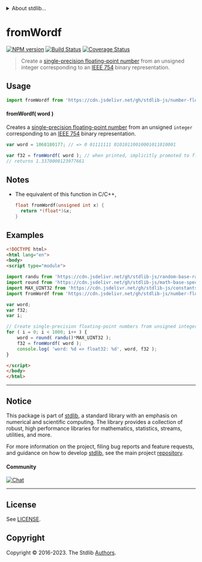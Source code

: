 <!--

@license Apache-2.0

Copyright (c) 2018 The Stdlib Authors.

Licensed under the Apache License, Version 2.0 (the "License");
you may not use this file except in compliance with the License.
You may obtain a copy of the License at

   http://www.apache.org/licenses/LICENSE-2.0

Unless required by applicable law or agreed to in writing, software
distributed under the License is distributed on an "AS IS" BASIS,
WITHOUT WARRANTIES OR CONDITIONS OF ANY KIND, either express or implied.
See the License for the specific language governing permissions and
limitations under the License.

-->


<details>
  <summary>
    About stdlib...
  </summary>
  <p>We believe in a future in which the web is a preferred environment for numerical computation. To help realize this future, we've built stdlib. stdlib is a standard library, with an emphasis on numerical and scientific computation, written in JavaScript (and C) for execution in browsers and in Node.js.</p>
  <p>The library is fully decomposable, being architected in such a way that you can swap out and mix and match APIs and functionality to cater to your exact preferences and use cases.</p>
  <p>When you use stdlib, you can be absolutely certain that you are using the most thorough, rigorous, well-written, studied, documented, tested, measured, and high-quality code out there.</p>
  <p>To join us in bringing numerical computing to the web, get started by checking us out on <a href="https://github.com/stdlib-js/stdlib">GitHub</a>, and please consider <a href="https://opencollective.com/stdlib">financially supporting stdlib</a>. We greatly appreciate your continued support!</p>
</details>

# fromWordf

[![NPM version][npm-image]][npm-url] [![Build Status][test-image]][test-url] [![Coverage Status][coverage-image]][coverage-url] <!-- [![dependencies][dependencies-image]][dependencies-url] -->

> Create a [single-precision floating-point number][ieee754] from an unsigned integer corresponding to an [IEEE 754][ieee754] binary representation.



<section class="usage">

## Usage

```javascript
import fromWordf from 'https://cdn.jsdelivr.net/gh/stdlib-js/number-float32-base-from-word@v0.1.0-esm/index.mjs';
```

#### fromWordf( word )

Creates a [single-precision floating-point number][ieee754] from an unsigned `integer` corresponding to an [IEEE 754][ieee754] binary representation.

```javascript
var word = 1068180177; // => 0 01111111 01010110010001011010001

var f32 = fromWordf( word ); // when printed, implicitly promoted to float64
// returns 1.3370000123977661
```

</section>

<!-- /.usage -->

<section class="notes">

## Notes

-   The equivalent of this function in C/C++,

    ```c
    float fromWordf(unsigned int x) {
      return *(float*)&x;
    }
    ```

</section>

<!-- /.notes -->

<section class="examples">

## Examples

<!-- eslint no-undef: "error" -->

```html
<!DOCTYPE html>
<html lang="en">
<body>
<script type="module">

import randu from 'https://cdn.jsdelivr.net/gh/stdlib-js/random-base-randu@esm/index.mjs';
import round from 'https://cdn.jsdelivr.net/gh/stdlib-js/math-base-special-round@esm/index.mjs';
import MAX_UINT32 from 'https://cdn.jsdelivr.net/gh/stdlib-js/constants-uint32-max@esm/index.mjs';
import fromWordf from 'https://cdn.jsdelivr.net/gh/stdlib-js/number-float32-base-from-word@v0.1.0-esm/index.mjs';

var word;
var f32;
var i;

// Create single-precision floating-point numbers from unsigned integers...
for ( i = 0; i < 1000; i++ ) {
    word = round( randu()*MAX_UINT32 );
    f32 = fromWordf( word );
    console.log( 'word: %d => float32: %d', word, f32 );
}

</script>
</body>
</html>
```

</section>

<!-- /.examples -->

<!-- C interface documentation. -->



<!-- Section for related `stdlib` packages. Do not manually edit this section, as it is automatically populated. -->

<section class="related">

</section>

<!-- /.related -->

<!-- Section for all links. Make sure to keep an empty line after the `section` element and another before the `/section` close. -->


<section class="main-repo" >

* * *

## Notice

This package is part of [stdlib][stdlib], a standard library with an emphasis on numerical and scientific computing. The library provides a collection of robust, high performance libraries for mathematics, statistics, streams, utilities, and more.

For more information on the project, filing bug reports and feature requests, and guidance on how to develop [stdlib][stdlib], see the main project [repository][stdlib].

#### Community

[![Chat][chat-image]][chat-url]

---

## License

See [LICENSE][stdlib-license].


## Copyright

Copyright &copy; 2016-2023. The Stdlib [Authors][stdlib-authors].

</section>

<!-- /.stdlib -->

<!-- Section for all links. Make sure to keep an empty line after the `section` element and another before the `/section` close. -->

<section class="links">

[npm-image]: http://img.shields.io/npm/v/@stdlib/number-float32-base-from-word.svg
[npm-url]: https://npmjs.org/package/@stdlib/number-float32-base-from-word

[test-image]: https://github.com/stdlib-js/number-float32-base-from-word/actions/workflows/test.yml/badge.svg?branch=v0.1.0
[test-url]: https://github.com/stdlib-js/number-float32-base-from-word/actions/workflows/test.yml?query=branch:v0.1.0

[coverage-image]: https://img.shields.io/codecov/c/github/stdlib-js/number-float32-base-from-word/main.svg
[coverage-url]: https://codecov.io/github/stdlib-js/number-float32-base-from-word?branch=main

<!--

[dependencies-image]: https://img.shields.io/david/stdlib-js/number-float32-base-from-word.svg
[dependencies-url]: https://david-dm.org/stdlib-js/number-float32-base-from-word/main

-->

[chat-image]: https://img.shields.io/gitter/room/stdlib-js/stdlib.svg
[chat-url]: https://app.gitter.im/#/room/#stdlib-js_stdlib:gitter.im

[stdlib]: https://github.com/stdlib-js/stdlib

[stdlib-authors]: https://github.com/stdlib-js/stdlib/graphs/contributors

[umd]: https://github.com/umdjs/umd
[es-module]: https://developer.mozilla.org/en-US/docs/Web/JavaScript/Guide/Modules

[deno-url]: https://github.com/stdlib-js/number-float32-base-from-word/tree/deno
[umd-url]: https://github.com/stdlib-js/number-float32-base-from-word/tree/umd
[esm-url]: https://github.com/stdlib-js/number-float32-base-from-word/tree/esm
[branches-url]: https://github.com/stdlib-js/number-float32-base-from-word/blob/main/branches.md

[stdlib-license]: https://raw.githubusercontent.com/stdlib-js/number-float32-base-from-word/main/LICENSE

[ieee754]: https://en.wikipedia.org/wiki/IEEE_754-1985

</section>

<!-- /.links -->
